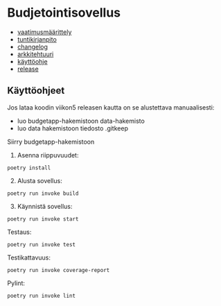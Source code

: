 # Budjetointisovellus
- [vaatimusmäärittely](https://github.com/eerolasi/ot-harjoitustyo/blob/master/budgetapp/dokumentaatio/vaatimusmaarittely.md)  
- [tuntikirjanpito](https://github.com/eerolasi/ot-harjoitustyo/blob/master/budgetapp/dokumentaatio/tuntikirjanpito.md)  
- [changelog](https://github.com/eerolasi/ot-harjoitustyo/blob/master/budgetapp/dokumentaatio/changelog.md)
- [arkkitehtuuri](https://github.com/eerolasi/ot-harjoitustyo/blob/master/budgetapp/dokumentaatio/arkkitehtuuri.md)
- [käyttöohje](https://github.com/eerolasi/ot-harjoitustyo/blob/master/budgetapp/dokumentaatio/kayttoohje.md)
- [release](https://github.com/eerolasi/ot-harjoitustyo/releases/tag/viikko5)

## Käyttöohjeet

Jos lataa koodin viikon5 releasen kautta on se alustettava manuaalisesti:
- luo budgetapp-hakemistoon data-hakemisto
- luo data hakemistoon tiedosto .gitkeep

Siirry budgetapp-hakemistoon
1. Asenna riippuvuudet:  

```
poetry install
```
2. Alusta sovellus:
``` 
poetry run invoke build
```
3. Käynnistä sovellus:
```
poetry run invoke start
```

Testaus:
```
poetry run invoke test 
```
Testikattavuus:
```
poetry run invoke coverage-report
```
Pylint:
```
poetry run invoke lint
```


